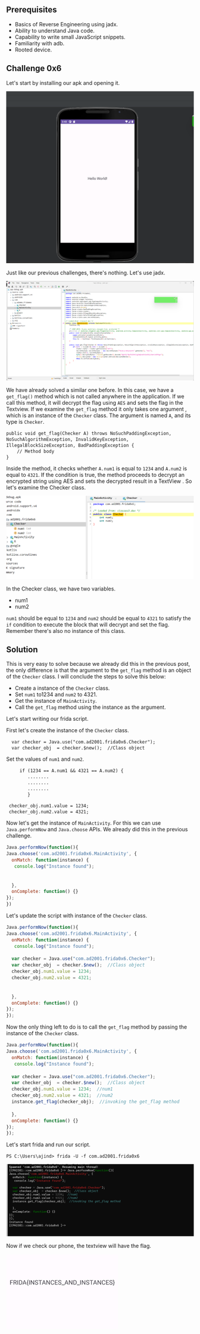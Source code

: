 ## Prerequisites  

- Basics of Reverse Engineering using jadx.
- Ability to understand Java code.
- Capability to write small JavaScript snippets.
- Familiarity with adb.
- Rooted device.

## Challenge 0x6

Let's start by installing our apk and opening it.

![](images/1.png)

Just like our previous challenges, there's nothing. Let's use jadx.

![](images/2.png)

We have already solved a similar one before. In this case, we have a `get_flag()`  method which is not called anywhere in the application. If we call this method, it will decrypt the flag using `AES` and sets the flag in the Textview. If we examine the `get_flag` method it only takes one argument , which is an instance of the `Checker` class. The argument is named `A`, and its type is `Checker`. 

```
public void get_flag(Checker A) throws NoSuchPaddingException, NoSuchAlgorithmException, InvalidKeyException, IllegalBlockSizeException, BadPaddingException {
    // Method body
}
```

Inside the method, it checks whether `A.num1` is equal to `1234` and `A.num2` is equal to `4321`. If the condition is true, the method proceeds to decrypt an encrypted  string using AES and sets the decrypted result in a TextView . So let's examine the Checker class.

![](images/3.png)

In the Checker class, we have two variables.

- num1
- num2

`num1` should be equal to `1234` and `num2` should be equal to `4321` to satisfy the `if` condition to execute the block that will decrypt and set the flag. Remember there's also no instance of this class.

## Solution

This is very easy to solve because we already did this in the previous post, the only difference is that the argument to the `get_flag` method is an object of the `Checker` class. I will conclude the steps to solve this below:

- Create a instance of the `Checker` class.
- Set `num1` to1234 and `num2` to 4321.
- Get the instance  of `MainActivity`.
- Call the `get_flag` method using the instance as the argument.

Let's start writing our frida script.

First let's create the instance of the `Checker` class.

```
  var checker = Java.use("com.ad2001.frida0x6.Checker");
  var checker_obj  = checker.$new();  //Class object
```

Set the values of `num1` and `num2`.

```
     if (1234 == A.num1 && 4321 == A.num2) {
        ........
        ........
        ........
        }
```

```
 checker_obj.num1.value = 1234;
 checker_obj.num2.value = 4321;
```

Now let's get the instance of `MainActivity`. For this we can use `Java.performNow` and `Java.choose` APIs. We already did this in the previous challenge.

```javascript
Java.performNow(function(){
Java.choose('com.ad2001.frida0x6.MainActivity', {
  onMatch: function(instance) {
   console.log("Instance found");
   

  },
  onComplete: function() {}
});
})
```

Let's update the script with instance of the `Checker` class.

```javascript
Java.performNow(function(){
Java.choose('com.ad2001.frida0x6.MainActivity', {
  onMatch: function(instance) {
   console.log("Instance found");
   
  var checker = Java.use("com.ad2001.frida0x6.Checker");
  var checker_obj  = checker.$new();  //Class object
  checker_obj.num1.value = 1234;
  checker_obj.num2.value = 4321;


  },
  onComplete: function() {}
});
});
```

Now the only thing left to do is to call the `get_flag` method by passing the instance of the `Checker` class.

```javascript
Java.performNow(function(){
Java.choose('com.ad2001.frida0x6.MainActivity', {
  onMatch: function(instance) {
   console.log("Instance found");
   
  var checker = Java.use("com.ad2001.frida0x6.Checker");
  var checker_obj  = checker.$new();  //Class object
  checker_obj.num1.value = 1234;  //num1
  checker_obj.num2.value = 4321;  //num2
  instance.get_flag(checker_obj);  //invoking the get_flag method

  },
  onComplete: function() {}
});
});
```

Let's start frida and run our script.

```
PS C:\Users\ajind> frida -U -f com.ad2001.frida0x6
```

![](images/4.png)

Now if we check our phone, the textview will have the flag.

<img src="images/5.jpg" style="width:300px; height:200px; object-fit:cover;" />
